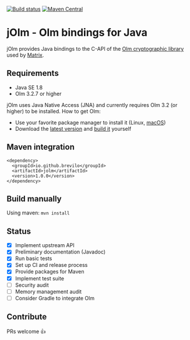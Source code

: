 [![Build status](https://img.shields.io/github/workflow/status/brevilo/jolm/Build)](https://github.com/brevilo/jolm/actions/workflows/build.yml)
[![Maven Central](https://img.shields.io/maven-central/v/io.github.brevilo/jolm)](https://search.maven.org/artifact/io.github.brevilo/jolm)

# jOlm - Olm bindings for Java

jOlm provides Java bindings to the C-API of the [Olm cryptographic library](https://gitlab.matrix.org/matrix-org/olm) used by [Matrix](https://matrix.org/).

## Requirements

* Java SE 1.8
* Olm 3.2.7 or higher

jOlm uses Java Native Access (JNA) and currently requires Olm 3.2 (or higher) to be installed. How to get Olm:

* Use your favorite package manager to install it (Linux, [macOS](https://brew.sh/))
* Download the [latest version](https://gitlab.matrix.org/matrix-org/olm/-/releases) and [build it](https://gitlab.matrix.org/matrix-org/olm#building) yourself

## Maven integration

```
<dependency>
  <groupId>io.github.brevilo</groupId>
  <artifactId>jolm</artifactId>
  <version>1.0.0</version>
</dependency>
```

## Build manually

Using maven: `mvn install`

## Status

- [x] Implement upstream API
- [x] Preliminary documentation (Javadoc)
- [x] Run basic tests
- [x] Set up CI and release process
- [x] Provide packages for Maven
- [x] Implement test suite
- [ ] Security audit
- [ ] Memory management audit
- [ ] Consider Gradle to integrate Olm

## Contribute

PRs welcome 👍
